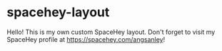 # spacehey-layout

Hello! This is my own custom SpaceHey layout. Don't forget to visit my SpaceHey profile at https://spacehey.com/angsanley!